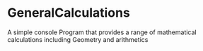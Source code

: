 # GeneralCalculations
A simple console Program that provides a range of mathematical calculations including Geometry and arithmetics
